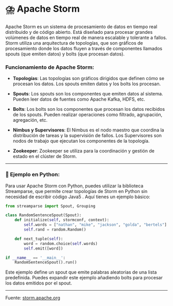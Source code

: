 # ⛈️ Apache Storm

Apache Storm es un sistema de procesamiento de datos en tiempo real distribuido y de código abierto. Está diseñado para procesar grandes volúmenes de datos en tiempo real de manera escalable y tolerante a fallos. Storm utiliza una arquitectura de topologías, que son gráficos de procesamiento donde los datos fluyen a través de componentes llamados spouts (que emiten datos) y bolts (que procesan datos).

### Funcionamiento de Apache Storm:

- **Topologías**: Las topologías son gráficos dirigidos que definen cómo se procesan los datos. Los spouts emiten datos y los bolts los procesan.

- **Spouts**: Los spouts son los componentes que emiten datos al sistema. Pueden leer datos de fuentes como Apache Kafka, HDFS, etc.

- **Bolts**: Los bolts son los componentes que procesan los datos recibidos de los spouts. Pueden realizar operaciones como filtrado, agrupación, agregación, etc.

- **Nimbus y Supervisores**: El Nimbus es el nodo maestro que coordina la distribución de tareas y la supervisión de fallos. Los Supervisores son nodos de trabajo que ejecutan los componentes de la topología.

- **Zookeeper**: Zookeeper se utiliza para la coordinación y gestión de estado en el clúster de Storm.

---

### 🐍 Ejemplo en Python:

Para usar Apache Storm con Python, puedes utilizar la biblioteca Streamparse, que permite crear topologías de Storm en Python sin necesidad de escribir código Java5
. Aquí tienes un ejemplo básico:

```python
from streamparse import Spout, Grouping

class RandomSentenceSpout(Spout):
    def initialize(self, stormconf, context):
        self.words = ["nathan", "mike", "jackson", "golda", "bertels"]
        self.rand = random.Random()

    def next_tuple(self):
        word = random.choice(self.words)
        self.emit([word])

if __name__ == '__main__':
    RandomSentenceSpout().run()
```

Este ejemplo define un spout que emite palabras aleatorias de una lista predefinida. Puedes expandir este ejemplo añadiendo bolts para procesar los datos emitidos por el spout.

---

Fuente: [storm.apache.org](https://storm.apache.org/releases/current/Tutorial.html)
